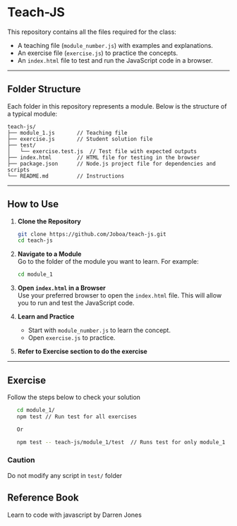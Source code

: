 # Teach-JS  

This repository contains all the files required for the class:  
- A teaching file (`module_number.js`) with examples and explanations.  
- An exercise file (`exercise.js`) to practice the concepts.  
- An `index.html` file to test and run the JavaScript code in a browser.  

---

## Folder Structure  

Each folder in this repository represents a module. Below is the structure of a typical module:  

```
teach-js/
├── module_1.js       // Teaching file 
├── exercise.js       // Student solution file
├── test/
│   └── exercise.test.js  // Test file with expected outputs
├── index.html        // HTML file for testing in the browser
├── package.json      // Node.js project file for dependencies and scripts
└── README.md         // Instructions

```

---

## How to Use  

1. **Clone the Repository**  
   ```bash
   git clone https://github.com/Joboa/teach-js.git
   cd teach-js
   ```

2. **Navigate to a Module**  
   Go to the folder of the module you want to learn. For example:  
   ```bash
   cd module_1
   ```

3. **Open `index.html` in a Browser**  
   Use your preferred browser to open the `index.html` file. This will allow you to run and test the JavaScript code.  

4. **Learn and Practice**  
   - Start with `module_number.js` to learn the concept.  
   - Open `exercise.js` to practice.  

5. **Refer to Exercise section to do the exercise**

---

## Exercise 
Follow the steps below to check your solution
```bash
   cd module_1/
   npm test // Run test for all exercises

   Or

   npm test -- teach-js/module_1/test  // Runs test for only module_1
   ``` 

### Caution 
Do not modify any script in `test/` folder

## Reference Book
Learn to code with javascript by Darren Jones

 